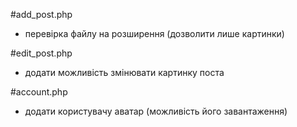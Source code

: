 #add_post.php

- перевірка файлу на розширення (дозволити лише картинки)


#edit_post.php

- додати можливість змінювати картинку поста

#account.php 

- додати користувачу аватар (можливість його завантаження)
